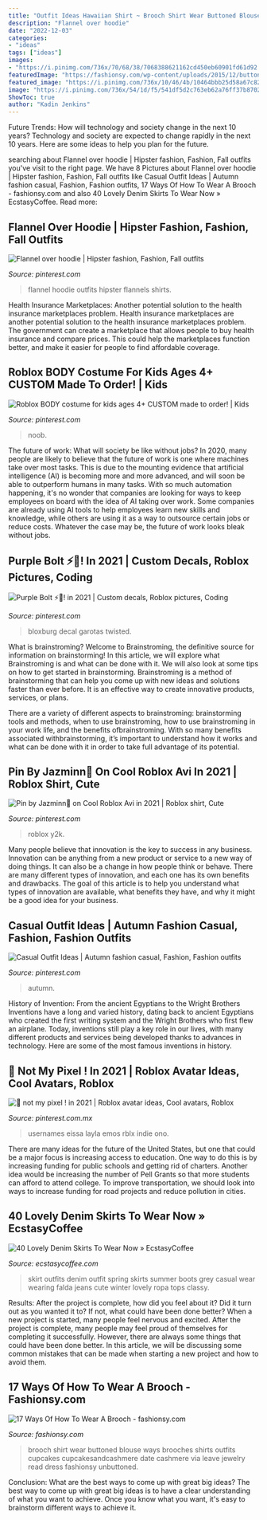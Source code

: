 ```yaml
---
title: "Outfit Ideas Hawaiian Shirt ~ Brooch Shirt Wear Buttoned Blouse Ways Brooches Shirts Outfits Cupcakes Cupcakesandcashmere Date Cashmere Via Leave Jewelry Read Dress Fashionsy Unbuttoned"
description: "Flannel over hoodie"
date: "2022-12-03"
categories:
- "ideas"
tags: ["ideas"]
images:
- "https://i.pinimg.com/736x/70/68/38/7068388621162cd450eb60901fd61d92.jpg"
featuredImage: "https://fashionsy.com/wp-content/uploads/2015/12/button-up-shirt.jpg"
featured_image: "https://i.pinimg.com/736x/10/46/4b/10464bbb25d58a67c823d19ddc989430--flannels-flannel-shirts.jpg"
image: "https://i.pinimg.com/736x/54/1d/f5/541df5d2c763eb62a76ff37b8702fdc1.jpg"
ShowToc: true
author: "Kadin Jenkins"
---
```



Future Trends: How will technology and society change in the next 10 years?
Technology and society are expected to change rapidly in the next 10 years. Here are some ideas to help you plan for the future.

	

		
searching about Flannel over hoodie | Hipster fashion, Fashion, Fall outfits you've visit to the right page. We have 8 Pictures about Flannel over hoodie | Hipster fashion, Fashion, Fall outfits like Casual Outfit Ideas | Autumn fashion casual, Fashion, Fashion outfits, 17 Ways Of How To Wear A Brooch - fashionsy.com and also 40 Lovely Denim Skirts To Wear Now » EcstasyCoffee. Read more:
		
    
## Flannel Over Hoodie | Hipster Fashion, Fashion, Fall Outfits

<img loading=lazy src="https://i.pinimg.com/736x/10/46/4b/10464bbb25d58a67c823d19ddc989430--flannels-flannel-shirts.jpg" onerror="this.onerror=null;this.src='https://tse4.mm.bing.net/th?id=OIP.xYjc8GeI-8nRUSKuxVal7AHaLH&amp;pid=15.1';" alt="Flannel over hoodie | Hipster fashion, Fashion, Fall outfits">

_Source: pinterest.com_

>flannel hoodie outfits hipster flannels shirts. 

	

Health Insurance Marketplaces: Another potential solution to the health insurance marketplaces problem.
Health insurance marketplaces are another potential solution to the health insurance marketplaces problem. The government can create a marketplace that allows people to buy health insurance and compare prices. This could help the marketplaces function better, and make it easier for people to find affordable coverage.

    
## Roblox BODY Costume For Kids Ages 4+ CUSTOM Made To Order! | Kids

<img loading=lazy src="https://i.pinimg.com/736x/70/68/38/7068388621162cd450eb60901fd61d92.jpg" onerror="this.onerror=null;this.src='https://tse4.mm.bing.net/th?id=OIP.HhkxseyxjyMjf6XeG9GnZAHaMR&amp;pid=15.1';" alt="Roblox BODY costume for kids ages 4+ CUSTOM made to order! | Kids">

_Source: pinterest.com_

>noob. 

	

The future of work: What will society be like without jobs?
In 2020, many people are likely to believe that the future of work is one where machines take over most tasks. This is due to the mounting evidence that artificial intelligence (AI) is becoming more and more advanced, and will soon be able to outperform humans in many tasks. With so much automation happening, it's no wonder that companies are looking for ways to keep employees on board with the idea of AI taking over work. Some companies are already using AI tools to help employees learn new skills and knowledge, while others are using it as a way to outsource certain jobs or reduce costs. Whatever the case may be, the future of work looks bleak without jobs.

    
## Purple Bolt ⚡️💜! In 2021 | Custom Decals, Roblox Pictures, Coding

<img loading=lazy src="https://i.pinimg.com/736x/4e/65/2a/4e652ae3ab1037fe2a440d8edd37df38.jpg" onerror="this.onerror=null;this.src='https://tse2.mm.bing.net/th?id=OIP.g7IMRagDqANeM7x39RU-pgHaOh&amp;pid=15.1';" alt="Purple Bolt ⚡️💜! in 2021 | Custom decals, Roblox pictures, Coding">

_Source: pinterest.com_

>bloxburg decal garotas twisted. 

	

What is brainstroming?
Welcome to Brainstroming, the definitive source for information on brainstorming! In this article, we will explore what Brainstroming is and what can be done with it. We will also look at some tips on how to get started in brainstorming.
Brainstroming is a method of brainstorming that can help you come up with new ideas and solutions faster than ever before. It is an effective way to create innovative products, services, or plans.

There are a variety of different aspects to brainstroming: brainstorming tools and methods, when to use brainstroming, how to use brainstroming in your work life, and the benefits ofbrainstroming. With so many benefits associated withbrainstorming, it’s important to understand how it works and what can be done with it in order to take full advantage of its potential.

    
## Pin By Jazminn💐 On Cool Roblox Avi In 2021 | Roblox Shirt, Cute

<img loading=lazy src="https://i.pinimg.com/736x/54/1d/f5/541df5d2c763eb62a76ff37b8702fdc1.jpg" onerror="this.onerror=null;this.src='https://tse4.mm.bing.net/th?id=OIP.mZTwogT0sVkw-zhoyhnSkgHaNK&amp;pid=15.1';" alt="Pin by Jazminn💐 on Cool Roblox Avi in 2021 | Roblox shirt, Cute">

_Source: pinterest.com_

>roblox y2k. 

	

Many people believe that innovation is the key to success in any business. Innovation can be anything from a new product or service to a new way of doing things. It can also be a change in how people think or behave. There are many different types of innovation, and each one has its own benefits and drawbacks. The goal of this article is to help you understand what types of innovation are available, what benefits they have, and why it might be a good idea for your business.

    
## Casual Outfit Ideas | Autumn Fashion Casual, Fashion, Fashion Outfits

<img loading=lazy src="https://i.pinimg.com/736x/5b/a5/15/5ba515b2490d1815a997c206532d0d5b.jpg" onerror="this.onerror=null;this.src='https://tse3.mm.bing.net/th?id=OIP.i5mJ2na9_CtMSFql82nsHAHaKZ&amp;pid=15.1';" alt="Casual Outfit Ideas | Autumn fashion casual, Fashion, Fashion outfits">

_Source: pinterest.com_

>autumn. 

	

History of Invention: From the ancient Egyptians to the Wright Brothers
Inventions have a long and varied history, dating back to ancient Egyptians who created the first writing system and the Wright Brothers who first flew an airplane. Today, inventions still play a key role in our lives, with many different products and services being developed thanks to advances in technology. Here are some of the most famous inventions in history.

    
## 🐾 Not My Pixel ! In 2021 | Roblox Avatar Ideas, Cool Avatars, Roblox

<img loading=lazy src="https://i.pinimg.com/736x/1b/f6/77/1bf6779d37f5e652857b3fe9e0ccc9bc.jpg" onerror="this.onerror=null;this.src='https://tse2.mm.bing.net/th?id=OIP.CdNuUFTIuMUJ69Dtr9A5FQHaN-&amp;pid=15.1';" alt="🐾 not my pixel ! in 2021 | Roblox avatar ideas, Cool avatars, Roblox">

_Source: pinterest.com.mx_

>usernames eissa layla emos rblx indie ono. 

	

There are many ideas for the future of the United States, but one that could be a major focus is increasing access to education. One way to do this is by increasing funding for public schools and getting rid of charters. Another idea would be increasing the number of Pell Grants so that more students can afford to attend college. To improve transportation, we should look into ways to increase funding for road projects and reduce pollution in cities.

    
## 40 Lovely Denim Skirts To Wear Now » EcstasyCoffee

<img loading=lazy src="https://i1.wp.com/www.ecstasycoffee.com/wp-content/uploads/2016/10/Denim-Skirt-Outfit5.jpg" onerror="this.onerror=null;this.src='https://tse3.mm.bing.net/th?id=OIP.5BMhRnCsbho0WxPc0WzN3QAAAA&amp;pid=15.1';" alt="40 Lovely Denim Skirts To Wear Now » EcstasyCoffee">

_Source: ecstasycoffee.com_

>skirt outfits denim outfit spring skirts summer boots grey casual wear wearing falda jeans cute winter lovely ropa tops classy. 

	

Results: After the project is complete, how did you feel about it? Did it turn out as you wanted it to? If not, what could have been done better?
When a new project is started, many people feel nervous and excited. After the project is complete, many people may feel proud of themselves for completing it successfully. However, there are always some things that could have been done better. In this article, we will be discussing some common mistakes that can be made when starting a new project and how to avoid them.

    
## 17 Ways Of How To Wear A Brooch - Fashionsy.com

<img loading=lazy src="https://fashionsy.com/wp-content/uploads/2015/12/button-up-shirt.jpg" onerror="this.onerror=null;this.src='https://tse2.mm.bing.net/th?id=OIP.LCwDZ3CuROFD0WcCZXvCHgHaLG&amp;pid=15.1';" alt="17 Ways Of How To Wear A Brooch - fashionsy.com">

_Source: fashionsy.com_

>brooch shirt wear buttoned blouse ways brooches shirts outfits cupcakes cupcakesandcashmere date cashmere via leave jewelry read dress fashionsy unbuttoned. 

	

Conclusion: What are the best ways to come up with great big ideas?
The best way to come up with great big ideas is to have a clear understanding of what you want to achieve. Once you know what you want, it's easy to brainstorm different ways to achieve it.

